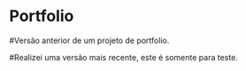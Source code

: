 # Portfolio

#Versão anterior de um projeto de portfolio.

#Realizei uma versão mais recente, este é somente para teste.

